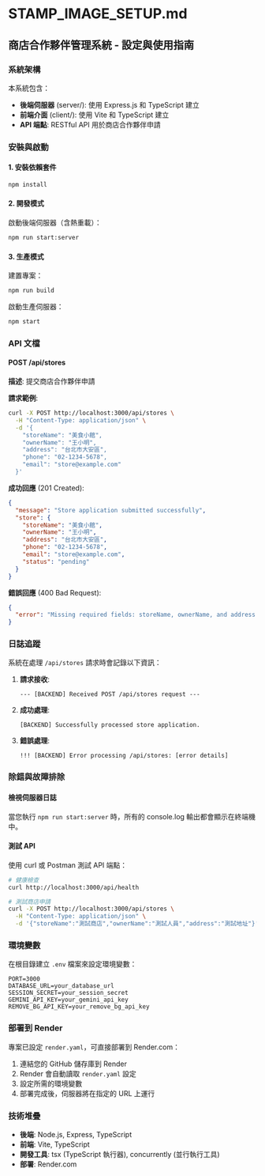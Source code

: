 # STAMP_IMAGE_SETUP.md

## 商店合作夥伴管理系統 - 設定與使用指南

### 系統架構

本系統包含：
- **後端伺服器** (server/): 使用 Express.js 和 TypeScript 建立
- **前端介面** (client/): 使用 Vite 和 TypeScript 建立
- **API 端點**: RESTful API 用於商店合作夥伴申請

### 安裝與啟動

#### 1. 安裝依賴套件
```bash
npm install
```

#### 2. 開發模式
啟動後端伺服器（含熱重載）：
```bash
npm run start:server
```

#### 3. 生產模式
建置專案：
```bash
npm run build
```

啟動生產伺服器：
```bash
npm start
```

### API 文檔

#### POST /api/stores
**描述**: 提交商店合作夥伴申請

**請求範例**:
```bash
curl -X POST http://localhost:3000/api/stores \
  -H "Content-Type: application/json" \
  -d '{
    "storeName": "美食小館",
    "ownerName": "王小明",
    "address": "台北市大安區",
    "phone": "02-1234-5678",
    "email": "store@example.com"
  }'
```

**成功回應** (201 Created):
```json
{
  "message": "Store application submitted successfully",
  "store": {
    "storeName": "美食小館",
    "ownerName": "王小明",
    "address": "台北市大安區",
    "phone": "02-1234-5678",
    "email": "store@example.com",
    "status": "pending"
  }
}
```

**錯誤回應** (400 Bad Request):
```json
{
  "error": "Missing required fields: storeName, ownerName, and address are required"
}
```

### 日誌追蹤

系統在處理 `/api/stores` 請求時會記錄以下資訊：

1. **請求接收**:
   ```
   --- [BACKEND] Received POST /api/stores request ---
   ```
   
2. **成功處理**:
   ```
   [BACKEND] Successfully processed store application.
   ```
   
3. **錯誤處理**:
   ```
   !!! [BACKEND] Error processing /api/stores: [error details]
   ```

### 除錯與故障排除

#### 檢視伺服器日誌
當您執行 `npm run start:server` 時，所有的 console.log 輸出都會顯示在終端機中。

#### 測試 API
使用 curl 或 Postman 測試 API 端點：
```bash
# 健康檢查
curl http://localhost:3000/api/health

# 測試商店申請
curl -X POST http://localhost:3000/api/stores \
  -H "Content-Type: application/json" \
  -d '{"storeName":"測試商店","ownerName":"測試人員","address":"測試地址"}'
```

### 環境變數

在根目錄建立 `.env` 檔案來設定環境變數：

```env
PORT=3000
DATABASE_URL=your_database_url
SESSION_SECRET=your_session_secret
GEMINI_API_KEY=your_gemini_api_key
REMOVE_BG_API_KEY=your_remove_bg_api_key
```

### 部署到 Render

專案已設定 `render.yaml`，可直接部署到 Render.com：

1. 連結您的 GitHub 儲存庫到 Render
2. Render 會自動讀取 `render.yaml` 設定
3. 設定所需的環境變數
4. 部署完成後，伺服器將在指定的 URL 上運行

### 技術堆疊

- **後端**: Node.js, Express, TypeScript
- **前端**: Vite, TypeScript
- **開發工具**: tsx (TypeScript 執行器), concurrently (並行執行工具)
- **部署**: Render.com
